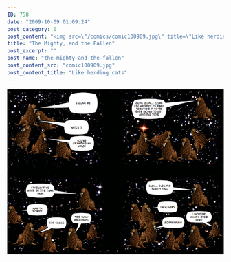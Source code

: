 ```yaml
---
ID: 758
date: "2009-10-09 01:09:24"
post_category: 0
post_content: "<img src=\"/comics/comic100909.jpg\" title=\"Like herding cats\" />"
title: "The Mighty, and the Fallen"
post_excerpt: ""
post_name: "the-mighty-and-the-fallen"
post_content_src: "comic100909.jpg"
post_content_title: "Like herding cats"
---
```



[![Like herding cats](/comics-hi-res/comic100909.jpg)](/comics-hi-res/comic100909.jpg "Like herding cats")
